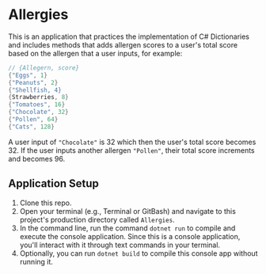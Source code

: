 # Allergies

This is an application that practices the implementation of C# Dictionaries and includes methods that adds allergen scores to a user's total score based on the allergen that a user inputs, for example:

```csharp
// {Allegern, score}
{"Eggs", 1}
{"Peanuts", 2}
{"Shellfish, 4}
{Strawberries, 8}
{"Tomatoes", 16}
{"Chocolate", 32}
{"Pollen", 64}
{"Cats", 128}
```
A user input of `"Chocolate"` is 32 which then the user's total score becomes 32. If the user inputs another allergen `"Pollen"`, their total score increments and becomes 96. 

## Application Setup

1. Clone this repo.
2. Open your terminal (e.g., Terminal or GitBash) and navigate to this project's production directory called `Allergies`.
3. In the command line, run the command `dotnet run` to compile and execute the console application. Since this is a console application, you'll interact with it through text commands in your terminal.
4. Optionally, you can run `dotnet build` to compile this console app without running it.